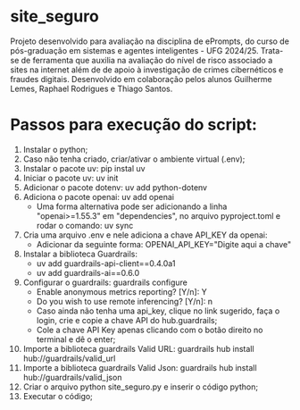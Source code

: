 # site_seguro
Projeto desenvolvido para avaliação na disciplina de ePrompts, do curso de pós-graduação em sistemas e agentes inteligentes - UFG 2024/25. 
Trata-se de ferramenta que auxilia na avaliação do nível de risco associado a sites na internet além de de apoio à investigação de crimes cibernéticos e fraudes digitais.
Desenvolvido em colaboração pelos alunos Guilherme Lemes, Raphael Rodrigues e Thiago Santos.

# Passos para execução do script:
1. Instalar o python;
2. Caso não tenha criado, criar/ativar o ambiente virtual (.env);
3. Instalar o pacote uv: pip instal uv
4. Iniciar o pacote uv: uv init
5. Adicionar o pacote dotenv: uv add python-dotenv
6. Adiciona o pacote openai: uv add openai
   * Uma forma alternativa pode ser adicionando a linha "openai>=1.55.3" em "dependencies", no arquivo pyproject.toml e rodar o comando: uv sync
7. Cria uma arquivo .env e nele adiciona a chave API_KEY da openai:
   * Adicionar da seguinte forma: OPENAI_API_KEY="Digite aqui a chave"
8. Instalar a biblioteca Guardrails:
   * uv add guardrails-api-client==0.4.0a1
   * uv add guardrails-ai==0.6.0
9. Configurar o guardrails: guardrails configure
    * Enable anonymous metrics reporting? [Y/n]: Y
    * Do you wish to use remote inferencing? [Y/n]: n
    * Caso ainda não tenha uma api_key, clique no link sugerido, faça o login, crie e copie a chave API do hub.guardrails;
    * Cole a chave API Key apenas clicando com o botão direito no terminal e dê o enter;
10. Importe a biblioteca guardrails Valid URL: guardrails hub install hub://guardrails/valid_url
11. Importe a biblioteca guardrails Valid Json: guardrails hub install hub://guardrails/valid_json
12. Criar o arquivo python site_seguro.py e inserir o código python;
13. Executar o código;
